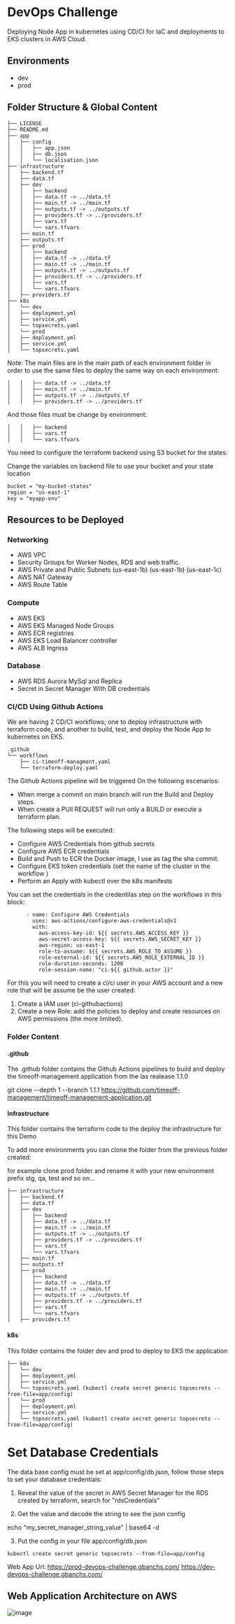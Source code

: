 # DevOps Challenge

Deploying Node App in kubernetes using CD/CI for IaC and deployments to EKS clusters
in AWS Cloud.

## Environments

- dev
- prod

## Folder Structure & Global Content
```
├── LICENSE
├── README.md
├── app
│   ├── config
│   │   ├── app.json
│   │   ├── db.json
│   │   └── localisation.json
├── infrastructure
│   ├── backend.tf
│   ├── data.tf
│   ├── dev
│   │   ├── backend
│   │   ├── data.tf -> ../data.tf
│   │   ├── main.tf -> ../main.tf
│   │   ├── outputs.tf -> ../outputs.tf
│   │   ├── providers.tf -> ../providers.tf
│   │   ├── vars.tf
│   │   └── vars.tfvars
│   ├── main.tf
│   ├── outputs.tf
│   ├── prod
│   │   ├── backend
│   │   ├── data.tf -> ../data.tf
│   │   ├── main.tf -> ../main.tf
│   │   ├── outputs.tf -> ../outputs.tf
│   │   ├── providers.tf -> ../providers.tf
│   │   ├── vars.tf
│   │   └── vars.tfvars
│   ├── providers.tf
├── k8s
│   └── dev
│   ├── deployment.yml
│   ├── service.yml
│   └── topsecrets.yaml
│   └── prod
│   ├── deployment.yml
│   ├── service.yml
│   └── topsecrets.yaml
```
Note: The main files are in the main path of each environment folder in order to use the same files to deploy the same way on each environment:
```
│   │   ├── data.tf -> ../data.tf
│   │   ├── main.tf -> ../main.tf
│   │   ├── outputs.tf -> ../outputs.tf
│   │   ├── providers.tf -> ../providers.tf
```
And those files must be change by environment:
```
│   │   ├── backend
│   │   ├── vars.tf
│   │   └── vars.tfvars
```
You need to configure the terraform backend using S3 bucket for the states:

Change the variables on backend file to use your bucket and your state location

```
bucket = "my-bucket-states"
region = "us-east-1"
key = "myapp-env"
```

## Resources to be Deployed

### Networking

- AWS VPC
- Security Groups for Worker Nodes, RDS and web traffic.
- AWS Private and Public Subnets (us-east-1b) (us-east-1b) (us-east-1c)
- AWS NAT Gateway
- AWS Route Table

### Compute

- AWS EKS
- AWS EKS Managed Node Groups
- AWS ECR registries
- AWS EKS Load Balancer controller
- AWS ALB Ingress

### Database

- AWS RDS Aurora MySql and Replica
- Secret in Secret Manager With DB credentials

### CI/CD Using Github Actions

We are having 2 CD/CI workflows; one to deploy infrastructure with terraform code, and another to build, test, and deploy the Node App to kubernetes on EKS.

```
.github
└── workflows
    ├── ci-timeoff-managment.yaml
    └── terraform-deploy.yaml
```

The Github Actions pipeline will be triggered On the following escenarios:

- When merge a commit on main branch will run the Build and Deploy steps.
- When create a PUll REQUEST will run only a BUILD or execute a terraform plan.

The following steps will be executed:

- Configure AWS Credentials from github secrets
- Configure AWS ECR credentials
- Build and Push to ECR the Docker image, I use as tag the sha commit.
- Configure EKS token credentials (set the name of the cluster in the workflow )
- Perform an Apply with kubectl over the k8s manifests

You can set the credentials in the credentilas step on the workflows in this block:

```
      - name: Configure AWS Credentials
        uses: aws-actions/configure-aws-credentials@v1
        with:
          aws-access-key-id: ${{ secrets.AWS_ACCESS_KEY }}
          aws-secret-access-key: ${{ secrets.AWS_SECRET_KEY }}
          aws-region: us-east-1
          role-to-assume: ${{ secrets.AWS_ROLE_TO_ASSUME }}
          role-external-id: ${{ secrets.AWS_ROLE_EXTERNAL_ID }}
          role-duration-seconds: 1200
          role-session-name: "ci-${{ github.actor }}"
```
For this you will need to create a ci/ci user in your AWS account and a new role that will be assume be the user created:

1. Create a IAM user (ci-githubactions)
2. Create a new Role: add the policies to deploy and create resources on AWS permissions (the more limited).

### Folder Content

#### .github

The .github folder contains the Github Actions pipelines to build and deploy the timeoff-management application from the las realease 1.1.0

git clone --depth 1 --branch 1.1.1 https://github.com/timeoff-management/timeoff-management-application.git

#### Infrastructure

This folder contains the terraform code to the deploy the infrastructure for this Demo

To add more environments you can clone the folder from the previous folder created:

for example clone prod folder and rename it with your new environment prefix stg, qa, test and so on...

```
├── infrastructure
│   ├── backend.tf
│   ├── data.tf
│   ├── dev
│   │   ├── backend
│   │   ├── data.tf -> ../data.tf
│   │   ├── main.tf -> ../main.tf
│   │   ├── outputs.tf -> ../outputs.tf
│   │   ├── providers.tf -> ../providers.tf
│   │   ├── vars.tf
│   │   └── vars.tfvars
│   ├── main.tf
│   ├── outputs.tf
│   ├── prod
│   │   ├── backend
│   │   ├── data.tf -> ../data.tf
│   │   ├── main.tf -> ../main.tf
│   │   ├── outputs.tf -> ../outputs.tf
│   │   ├── providers.tf -> ../providers.tf
│   │   ├── vars.tf
│   │   └── vars.tfvars
│   ├── providers.tf
```
#### k8s

This folder contains the folder dev and prod to deploy to EKS the application

```
├── k8s
│   └── dev
│   ├── deployment.yml
│   ├── service.yml
│   └── topsecrets.yaml (kubectl create secret generic topsecrets --from-file=app/config)
│   └── prod
│   ├── deployment.yml
│   ├── service.yml
│   └── topsecrets.yaml (kubectl create secret generic topsecrets --from-file=app/config)
```

# Set Database Credentials

The data base config must be set at app/config/db.json, follow those steps to set your database credentials:

1. Reveal the value of the secret in AWS Secret Manager for the RDS created by terraform, search for "rdsCredentials"

2. Get the value and decode the string to see the json config

echo "my_secret_manager_string_value" | base64 -d

3. Put the config in your file app/config/db.json

```
kubectl create secret generic topsecrets --from-file=app/config
```


Web App Url: https://prod-devops-challenge.gbanchs.com/
             https://dev-devops-challenge.gbanchs.com/








## Web Application Architecture on AWS

![image](https://gbanchs.com/devops/devops-challengeV2.png)